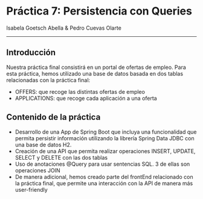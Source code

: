 # Práctica 7: Persistencia con Queries
Isabela Goetsch Abella & Pedro Cuevas Olarte

---

## Introducción

Nuestra práctica final consistirá en un portal de ofertas de empleo. Para esta práctica, hemos utilizado una base de datos basada en dos tablas relacionadas con la práctica final:

- OFFERS: que recoge las distintas ofertas de empleo
- APPLICATIONS: que recoge cada aplicación a una oferta


## Contenido de la práctica

- Desarrollo de una App de Spring Boot que incluya una funcionalidad que permita persistir información utilizando la librería Spring Data JDBC con una base de datos H2.
- Creación de una API que permita realizar operaciones INSERT, UPDATE, SELECT y DELETE con las dos tablas
- Uso de anotaciones @Query para usar sentencias SQL. 3 de ellas son operaciones JOIN
- De manera adicional, hemos creado parte del frontEnd relacionado con la práctica final, que permite una interacción con la API de manera más user-friendly